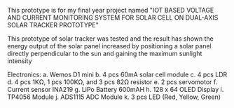 This prototype is for my final year project named "IOT BASED VOLTAGE AND CURRENT MONITORING SYSTEM FOR SOLAR CELL ON DUAL-AXIS SOLAR TRACKER PROTOTYPE"

This prototype of solar tracker was tested and the result has shown the energy output of the solar panel increased by positioning a solar panel directly perpendicular to the sun and gaining the maximum sunlight intensity

Electronics:
a. Wemos D1 mini
b. 4 pcs 60mA solar cell module
c. 4 pcs LDR
d. 4 pcs 1KΩ, 1 pcs 100KΩ, and 3 pcs 82Ω resistor
e. 2 pcs servomotor
f. Current sensor INA219
g. LiPo Battery 600mAH
h. 128 x 64 OLED Display
i. TP4056 Module
j. ADS1115 ADC Module
k. 3 pcs LED (Red, Yellow, Green)